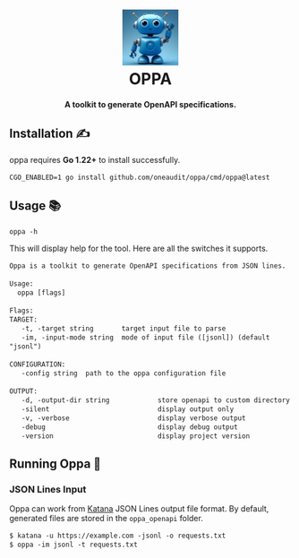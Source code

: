 <h1 align="center">
  <img src=".github/image.png" alt="oppa" width="100px">
  <br>
  OPPA
</h1>
<h4 align="center">A toolkit to generate OpenAPI specifications.</h4>

## Installation ✍️

oppa requires **Go 1.22+** to install successfully.

```console
CGO_ENABLED=1 go install github.com/oneaudit/oppa/cmd/oppa@latest
```

## Usage 📚

```
oppa -h
```

This will display help for the tool. Here are all the switches it supports.

```
Oppa is a toolkit to generate OpenAPI specifications from JSON lines.

Usage:
  oppa [flags]

Flags:
TARGET:
   -t, -target string       target input file to parse
   -im, -input-mode string  mode of input file ([jsonl]) (default "jsonl")

CONFIGURATION:
   -config string  path to the oppa configuration file

OUTPUT:
   -d, -output-dir string            store openapi to custom directory
   -silent                           display output only
   -v, -verbose                      display verbose output
   -debug                            display debug output
   -version                          display project version
```

## Running Oppa 🧪

### JSON Lines Input

Oppa can work from [Katana](https://github.com/projectdiscovery/katana) JSON Lines output file format. By default, generated files are stored in the `oppa_openapi` folder.

```
$ katana -u https://example.com -jsonl -o requests.txt
$ oppa -im jsonl -t requests.txt
```